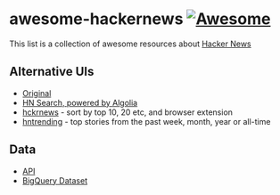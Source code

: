 # awesome-hackernews [![Awesome](https://awesome.re/badge.svg)](https://awesome.re)

This list is a collection of awesome resources about [Hacker News](https://news.ycombinator.com/)

## Alternative UIs

- [Original](https://news.ycombinator.com/)
- [HN Search, powered by Algolia](https://hn.algolia.com/)
- [hckrnews](https://hckrnews.com/) - sort by top 10, 20 etc, and browser extension
- [hntrending](https://hntrending.com/) - top stories from the past week, month, year or all-time

## Data

- [API](https://github.com/HackerNews/API)
- [BigQuery Dataset](https://console.cloud.google.com/marketplace/details/y-combinator/hacker-news)
